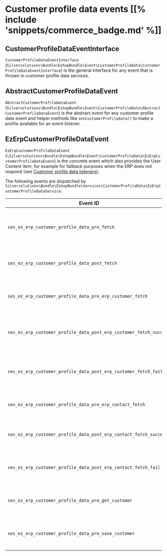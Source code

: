 # Customer profile data events [[% include 'snippets/commerce_badge.md' %]]

## CustomerProfileDataEventInterface

`CustomerProfileDataEventInterface` (`Silversolutions\Bundle\EshopBundle\Event\CustomerProfileData\CustomerProfileDataEventInterface`)
is the general interface for any event that is thrown in customer profile data services.

## AbstractCustomerProfileDataEvent

`AbstractCustomerProfileDataEvent` (`Silversolutions\Bundle\EshopBundle\Event\CustomerProfileData\AbstractCustomerProfileDataEvent`)
is the abstract event for any customer profile data event and helper methods like `setCustomerProfileData()` to make a profile available for an event listener.

## EzErpCustomerProfileDataEvent

`EzErpCustomerProfileDataEvent` (`\Silversolutions\Bundle\EshopBundle\Event\CustomerProfileData\EzErpCustomerProfileDataEvent`)
is the concrete event which also provides the User Content item, for example for fallback purposes when the ERP does not respond
(see [Customer profile data listeners](customer_profile_data_listeners.md)).

The following events are dispatched by `Silversolutions\Bundle\EshopBundle\Services\CustomerProfileData\EzErpCustomerProfileDataService`:

|Event ID|Description|
|--- |--- |
|`ses_ez_erp_customer_profile_data_pre_fetch`|Thrown before any data is fetched from storage|
|`ses_ez_erp_customer_profile_data_post_fetch`|Thrown after all data is fetched from storage|
|`ses_ez_erp_customer_profile_data_pre_erp_customer_fetch`|Thrown before ERP customer data is fetched|
|`ses_ez_erp_customer_profile_data_post_erp_customer_fetch_success`|Thrown after ERP customer data is successfully fetched|
|`ses_ez_erp_customer_profile_data_post_erp_customer_fetch_fail`|Thrown after ERP customer data fetching failed|
|`ses_ez_erp_customer_profile_data_pre_erp_contact_fetch`|Thrown before ERP contact data is fetched|
|`ses_ez_erp_customer_profile_data_post_erp_contact_fetch_success`|Thrown after ERP contact data fetching successed|
|`ses_ez_erp_customer_profile_data_post_erp_contact_fetch_fail`|Thrown after ERP contact data fetching failed|
|`ses_ez_erp_customer_profile_data_pre_get_customer`|Thrown before customer data is returned|
|`ses_ez_erp_customer_profile_data_pre_save_customer`|Thrown before customer data is saved|
